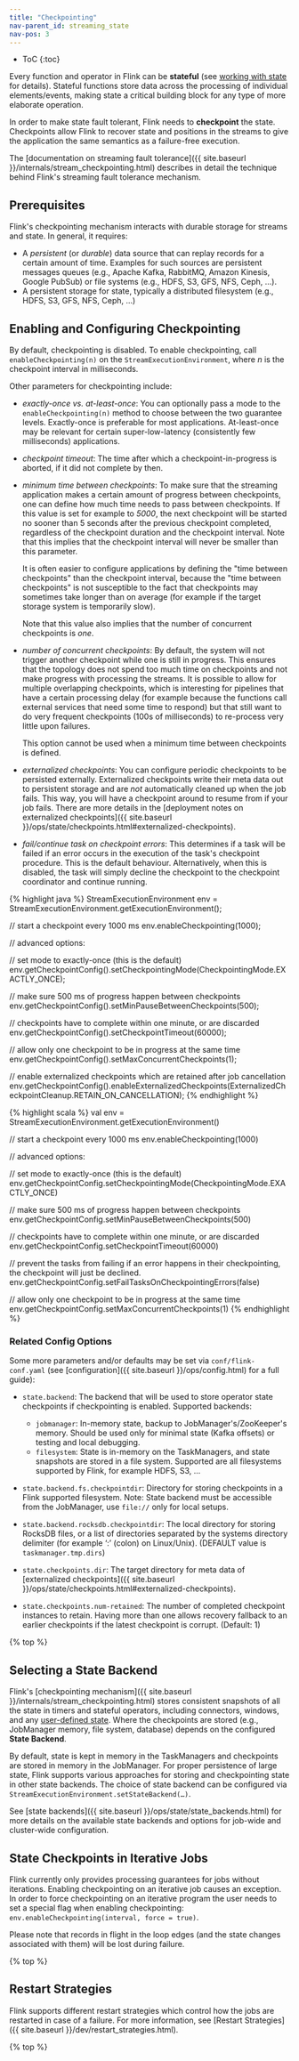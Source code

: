 ```yaml
---
title: "Checkpointing"
nav-parent_id: streaming_state
nav-pos: 3
---
```

<!--
Licensed to the Apache Software Foundation (ASF) under one
or more contributor license agreements.  See the NOTICE file
distributed with this work for additional information
regarding copyright ownership.  The ASF licenses this file
to you under the Apache License, Version 2.0 (the
"License"); you may not use this file except in compliance
with the License.  You may obtain a copy of the License at

  http://www.apache.org/licenses/LICENSE-2.0

Unless required by applicable law or agreed to in writing,
software distributed under the License is distributed on an
"AS IS" BASIS, WITHOUT WARRANTIES OR CONDITIONS OF ANY
KIND, either express or implied.  See the License for the
specific language governing permissions and limitations
under the License.
-->

* ToC
{:toc}

Every function and operator in Flink can be **stateful** (see [working with state](state.html) for details).
Stateful functions store data across the processing of individual elements/events, making state a critical building block for
any type of more elaborate operation.

In order to make state fault tolerant, Flink needs to **checkpoint** the state. Checkpoints allow Flink to recover state and positions
in the streams to give the application the same semantics as a failure-free execution.

The [documentation on streaming fault tolerance]({{ site.baseurl }}/internals/stream_checkpointing.html) describes in detail the technique behind Flink's streaming fault tolerance mechanism.


## Prerequisites

Flink's checkpointing mechanism interacts with durable storage for streams and state. In general, it requires:

  - A *persistent* (or *durable*) data source that can replay records for a certain amount of time. Examples for such sources are persistent messages queues (e.g., Apache Kafka, RabbitMQ, Amazon Kinesis, Google PubSub) or file systems (e.g., HDFS, S3, GFS, NFS, Ceph, ...).
  - A persistent storage for state, typically a distributed filesystem (e.g., HDFS, S3, GFS, NFS, Ceph, ...)


## Enabling and Configuring Checkpointing

By default, checkpointing is disabled. To enable checkpointing, call `enableCheckpointing(n)` on the `StreamExecutionEnvironment`, where *n* is the checkpoint interval in milliseconds.

Other parameters for checkpointing include:

  - *exactly-once vs. at-least-once*: You can optionally pass a mode to the `enableCheckpointing(n)` method to choose between the two guarantee levels.
    Exactly-once is preferable for most applications. At-least-once may be relevant for certain super-low-latency (consistently few milliseconds) applications.

  - *checkpoint timeout*: The time after which a checkpoint-in-progress is aborted, if it did not complete by then.

  - *minimum time between checkpoints*: To make sure that the streaming application makes a certain amount of progress between checkpoints,
    one can define how much time needs to pass between checkpoints. If this value is set for example to *5000*, the next checkpoint will be
    started no sooner than 5 seconds after the previous checkpoint completed, regardless of the checkpoint duration and the checkpoint interval.
    Note that this implies that the checkpoint interval will never be smaller than this parameter.
    
    It is often easier to configure applications by defining the "time between checkpoints" than the checkpoint interval, because the "time between checkpoints"
    is not susceptible to the fact that checkpoints may sometimes take longer than on average (for example if the target storage system is temporarily slow).

    Note that this value also implies that the number of concurrent checkpoints is *one*.

  - *number of concurrent checkpoints*: By default, the system will not trigger another checkpoint while one is still in progress.
    This ensures that the topology does not spend too much time on checkpoints and not make progress with processing the streams.
    It is possible to allow for multiple overlapping checkpoints, which is interesting for pipelines that have a certain processing delay
    (for example because the functions call external services that need some time to respond) but that still want to do very frequent checkpoints
    (100s of milliseconds) to re-process very little upon failures.

    This option cannot be used when a minimum time between checkpoints is defined.

  - *externalized checkpoints*: You can configure periodic checkpoints to be persisted externally. Externalized checkpoints write their meta data out to persistent storage and are *not* automatically cleaned up when the job fails. This way, you will have a checkpoint around to resume from if your job fails. There are more details in the [deployment notes on externalized checkpoints]({{ site.baseurl }}/ops/state/checkpoints.html#externalized-checkpoints).

  - *fail/continue task on checkpoint errors*: This determines if a task will be failed if an error occurs in the execution of the task's checkpoint procedure. This is the default behaviour. Alternatively, when this is disabled, the task will simply decline the checkpoint to the checkpoint coordinator and continue running.

<div class="codetabs" markdown="1">
<div data-lang="java" markdown="1">
{% highlight java %}
StreamExecutionEnvironment env = StreamExecutionEnvironment.getExecutionEnvironment();

// start a checkpoint every 1000 ms
env.enableCheckpointing(1000);

// advanced options:

// set mode to exactly-once (this is the default)
env.getCheckpointConfig().setCheckpointingMode(CheckpointingMode.EXACTLY_ONCE);

// make sure 500 ms of progress happen between checkpoints
env.getCheckpointConfig().setMinPauseBetweenCheckpoints(500);

// checkpoints have to complete within one minute, or are discarded
env.getCheckpointConfig().setCheckpointTimeout(60000);

// allow only one checkpoint to be in progress at the same time
env.getCheckpointConfig().setMaxConcurrentCheckpoints(1);

// enable externalized checkpoints which are retained after job cancellation
env.getCheckpointConfig().enableExternalizedCheckpoints(ExternalizedCheckpointCleanup.RETAIN_ON_CANCELLATION);
{% endhighlight %}
</div>
<div data-lang="scala" markdown="1">
{% highlight scala %}
val env = StreamExecutionEnvironment.getExecutionEnvironment()

// start a checkpoint every 1000 ms
env.enableCheckpointing(1000)

// advanced options:

// set mode to exactly-once (this is the default)
env.getCheckpointConfig.setCheckpointingMode(CheckpointingMode.EXACTLY_ONCE)

// make sure 500 ms of progress happen between checkpoints
env.getCheckpointConfig.setMinPauseBetweenCheckpoints(500)

// checkpoints have to complete within one minute, or are discarded
env.getCheckpointConfig.setCheckpointTimeout(60000)

// prevent the tasks from failing if an error happens in their checkpointing, the checkpoint will just be declined.
env.getCheckpointConfig.setFailTasksOnCheckpointingErrors(false)

// allow only one checkpoint to be in progress at the same time
env.getCheckpointConfig.setMaxConcurrentCheckpoints(1)
{% endhighlight %}
</div>
</div>

### Related Config Options

Some more parameters and/or defaults may be set via `conf/flink-conf.yaml` (see [configuration]({{ site.baseurl }}/ops/config.html) for a full guide):

- `state.backend`: The backend that will be used to store operator state checkpoints if checkpointing is enabled. Supported backends:
   -  `jobmanager`: In-memory state, backup to JobManager's/ZooKeeper's memory. Should be used only for minimal state (Kafka offsets) or testing and local debugging.
   -  `filesystem`: State is in-memory on the TaskManagers, and state snapshots are stored in a file system. Supported are all filesystems supported by Flink, for example HDFS, S3, ...

- `state.backend.fs.checkpointdir`: Directory for storing checkpoints in a Flink supported filesystem. Note: State backend must be accessible from the JobManager, use `file://` only for local setups.

- `state.backend.rocksdb.checkpointdir`:  The local directory for storing RocksDB files, or a list of directories separated by the systems directory delimiter (for example ‘:’ (colon) on Linux/Unix). (DEFAULT value is `taskmanager.tmp.dirs`)

- `state.checkpoints.dir`: The target directory for meta data of [externalized checkpoints]({{ site.baseurl }}/ops/state/checkpoints.html#externalized-checkpoints).

- `state.checkpoints.num-retained`: The number of completed checkpoint instances to retain. Having more than one allows recovery fallback to an earlier checkpoints if the latest checkpoint is corrupt. (Default: 1)

{% top %}


## Selecting a State Backend

Flink's [checkpointing mechanism]({{ site.baseurl }}/internals/stream_checkpointing.html) stores consistent snapshots
of all the state in timers and stateful operators, including connectors, windows, and any [user-defined state](state.html).
Where the checkpoints are stored (e.g., JobManager memory, file system, database) depends on the configured
**State Backend**. 

By default, state is kept in memory in the TaskManagers and checkpoints are stored in memory in the JobManager. For proper persistence of large state,
Flink supports various approaches for storing and checkpointing state in other state backends. The choice of state backend can be configured via `StreamExecutionEnvironment.setStateBackend(…)`.

See [state backends]({{ site.baseurl }}/ops/state/state_backends.html) for more details on the available state backends and options for job-wide and cluster-wide configuration.


## State Checkpoints in Iterative Jobs

Flink currently only provides processing guarantees for jobs without iterations. Enabling checkpointing on an iterative job causes an exception. In order to force checkpointing on an iterative program the user needs to set a special flag when enabling checkpointing: `env.enableCheckpointing(interval, force = true)`.

Please note that records in flight in the loop edges (and the state changes associated with them) will be lost during failure.

{% top %}


## Restart Strategies

Flink supports different restart strategies which control how the jobs are restarted in case of a failure. For more 
information, see [Restart Strategies]({{ site.baseurl }}/dev/restart_strategies.html).

{% top %}

